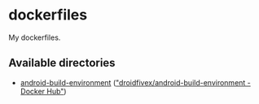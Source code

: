 dockerfiles
===
My dockerfiles.

Available directories
---
* [android-build-environment](android-build-environment) (["droidfivex/android-build-environment - Docker Hub"](https://hub.docker.com/r/droidfivex/android-build-environment/))
